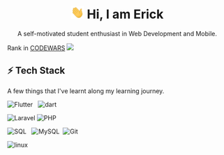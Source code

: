 
<h1 align="center"> <img src="https://raw.githubusercontent.com/ABSphreak/ABSphreak/master/gifs/Hi.gif" width="30px" > Hi, I am Erick</h1>


<p align="center">
A self-motivated student enthusiast in Web Development and Mobile.
</p>



Rank in [CODEWARS](https://www.codewars.com/users/ERICKMUOSD/completed)
![](https://www.codewars.com/users/ERICKMUOSD/badges/large)

## ⚡ Tech Stack
A few things that I've learnt along my learning journey.

![Flutter](https://img.shields.io/badge/Flutter-blue?style=for-the-badge&logo=flutter&logoColor=white) &nbsp;
![dart](https://img.shields.io/badge/Dart-white?style=for-the-badge&logo=dart&logoColor=blue) &nbsp;


![Laravel](https://img.shields.io/badge/laravel-red?style=for-the-badge&logo=laravel&logoColor=white) 
![PHP](https://img.shields.io/badge/php-8362b4?style=for-the-badge&logo=laravel&logoColor=white) 
 
![SQL](https://img.shields.io/badge/sql-blue?style=for-the-badge&logo=MySQL&logoColor=white) &nbsp;
![MySQL](https://img.shields.io/badge/MySQL-00000F?style=for-the-badge&logo=mysql&logoColor=white)&nbsp;
![Git](https://img.shields.io/badge/Git-white?style=for-the-badge&logo=git&logoColor=red)&nbsp;

![linux](https://img.shields.io/badge/linux-white?style=for-the-badge&logo=linux&logoColor=blue)&nbsp;
